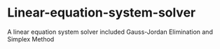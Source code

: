 # Linear-equation-system-solver
A linear equation system solver included Gauss-Jordan Elimination and Simplex Method
